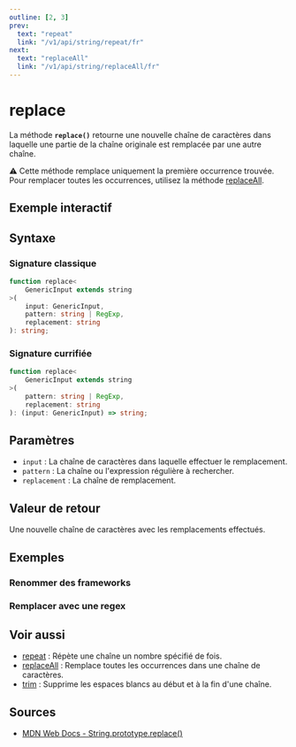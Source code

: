 ```yaml
---
outline: [2, 3]
prev:
  text: "repeat"
  link: "/v1/api/string/repeat/fr"
next:
  text: "replaceAll"
  link: "/v1/api/string/replaceAll/fr"
---
```


# replace

La méthode **`replace()`** retourne une nouvelle chaîne de caractères dans laquelle une partie de la chaîne originale est remplacée par une autre chaîne.

:warning: Cette méthode remplace uniquement la première occurrence trouvée. Pour remplacer toutes les occurrences, utilisez la méthode [replaceAll](/v1/api/string/replaceAll/fr).

## Exemple interactif

<MonacoTSEditor
  src="/v1/api/string/replace/examples/tryout.doc.ts"
  majorVersion="v1"
  height="250px"
/>

## Syntaxe

### Signature classique

```typescript
function replace<
	GenericInput extends string
>(
	input: GenericInput, 
	pattern: string | RegExp, 
	replacement: string
): string;
```

### Signature currifiée

```typescript
function replace<
	GenericInput extends string
>(
	pattern: string | RegExp, 
	replacement: string
): (input: GenericInput) => string;
```

## Paramètres

- `input` : La chaîne de caractères dans laquelle effectuer le remplacement.
- `pattern` : La chaîne ou l'expression régulière à rechercher.
- `replacement` : La chaîne de remplacement.

## Valeur de retour

Une nouvelle chaîne de caractères avec les remplacements effectués.

## Exemples

### Renommer des frameworks

<MonacoTSEditor
  src="/v1/api/string/replace/examples/renameFrameworks.doc.ts"
  majorVersion="v1"
  height="200px"
/>

### Remplacer avec une regex

<MonacoTSEditor
  src="/v1/api/string/replace/examples/replaceWithRegex.doc.ts"
  majorVersion="v1"
  height="180px"
/>

## Voir aussi

- [repeat](/v1/api/string/repeat/fr) : Répète une chaîne un nombre spécifié de fois.
- [replaceAll](/v1/api/string/replaceAll/fr) : Remplace toutes les occurrences dans une chaîne de caractères.
- [trim](/v1/api/string/trim/fr) : Supprime les espaces blancs au début et à la fin d'une chaîne.

## Sources

- [MDN Web Docs - String.prototype.replace()](https://developer.mozilla.org/fr-FR/docs/Web/JavaScript/Reference/Global_Objects/String/replace)
